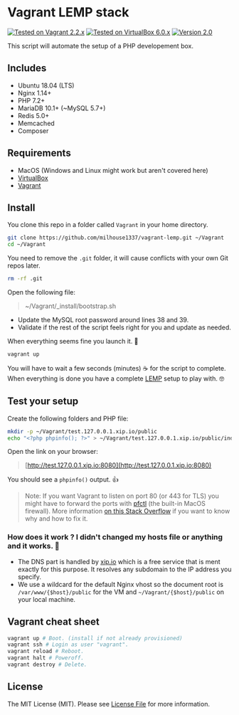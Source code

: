 # Vagrant LEMP stack

[![Tested on Vagrant 2.2.x](https://img.shields.io/badge/Vagrant-2.2.x-0E7EFF.svg)](https://www.vagrantup.com/)
[![Tested on VirtualBox 6.0.x](https://img.shields.io/badge/VirtualBox-6.0.x-183861.svg)](https://www.vagrantup.com/)
[![Version 2.0](https://img.shields.io/badge/Version-2.0-success.svg)](#)

This script will automate the setup of a PHP developement box.

## Includes

- Ubuntu 18.04 (LTS)
- Nginx 1.14+
- PHP 7.2+
- MariaDB 10.1+ (~MySQL 5.7+)
- Redis 5.0+
- Memcached
- Composer

## Requirements

- MacOS (Windows and Linux might work but aren't covered here)
- [VirtualBox](https://www.virtualbox.org/wiki/Downloads)
- [Vagrant](http://www.vagrantup.com/)

## Install

You clone this repo in a folder called `Vagrant` in your home directory. 

```bash
git clone https://github.com/milhouse1337/vagrant-lemp.git ~/Vagrant
cd ~/Vagrant
```

You need to remove the `.git` folder, it will cause conflicts with your own Git repos later.

```bash
rm -rf .git
```

Open the following file:

> ~/Vagrant/_install/bootstrap.sh

- Update the MySQL root password around lines 38 and 39.
- Validate if the rest of the script feels right for you and update as needed.

When everything seems fine you launch it. 🚀

```bash
vagrant up
```

You will have to wait a few seconds (minutes) ☕️ for the script to complete. When everything is done you have a complete [LEMP](https://lemp.io/) setup to play with. 🤓

## Test your setup

Create the following folders and PHP file: 

```bash
mkdir -p ~/Vagrant/test.127.0.0.1.xip.io/public
echo "<?php phpinfo(); ?>" > ~/Vagrant/test.127.0.0.1.xip.io/public/index.php
```

Open the link on your browser:

> [http://test.127.0.0.1.xip.io:8080](http://test.127.0.0.1.xip.io:8080)

You should see a `phpinfo()` output. 👍

> Note: If you want Vagrant to listen on port 80 (or 443 for TLS) you might have to forward the ports with [pfctl](https://man.openbsd.org/pfctl) (the built-in MacOS firewall). More information [on this Stack Overflow](https://stackoverflow.com/questions/17437137/vagrant-wont-forward-only-port-80) if you want to know why and how to fix it.

### How does it work ? I didn't changed my hosts file or anything and it works. 🤔

- The DNS part is handled by [xip.io](http://xip.io) which is a free service that is ment exactly for this purpose. It resolves any subdomain to the IP address you specify.
- We use a wildcard for the default Nginx vhost so the document root is `/var/www/{$host}/public` for the VM and `~/Vagrant/{$host}/public` on your local machine.

## Vagrant cheat sheet

```bash
vagrant up # Boot. (install if not already provisioned)
vagrant ssh # Login as user "vagrant".
vagrant reload # Reboot.
vagrant halt # Poweroff.
vagrant destroy # Delete.
```

## License

The MIT License (MIT). Please see [License File](LICENSE.md) for more information.
